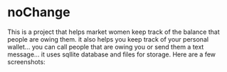 # noChange
This is a project that helps market women keep track of the balance that people are owing them. it also helps you keep track of your personal wallet...
you can call people that are owing you or send them a text message... it uses sqllite database and files for storage.
Here are a few screenshots:
